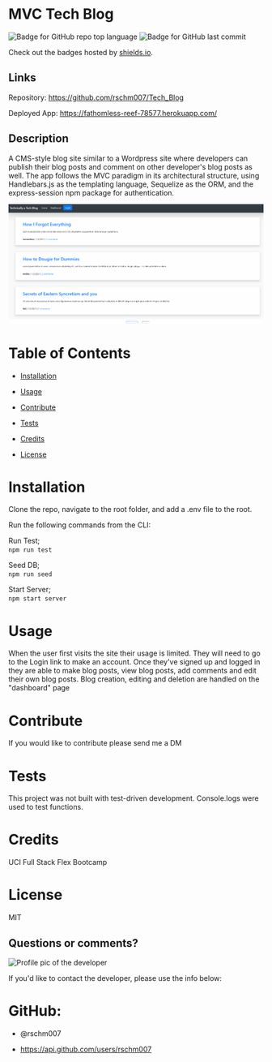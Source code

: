 
# MVC Tech Blog

![Badge for GitHub repo top language](https://img.shields.io/github/languages/top/rschm007/Tech_Blog?style=flat&logo=appveyor) ![Badge for GitHub last commit](https://img.shields.io/github/last-commit/rschm007/Tech_Blog?style=flat&logo=appveyor)
  
Check out the badges hosted by [shields.io](https://shields.io/).

## Links

Repository: <a href="https://github.com/rschm007/Tech_Blog">https://github.com/rschm007/Tech_Blog</a>

Deployed App: <a href="https://fathomless-reef-78577.herokuapp.com/">https://fathomless-reef-78577.herokuapp.com/</a>

## Description

A CMS-style blog site similar to a Wordpress site where developers can publish their blog posts and comment on other developer's blog posts as well. The app follows the MVC paradigm in its architectural structure, using Handlebars.js as the templating language, Sequelize as the ORM, and the express-session npm package for authentication.

<img src="https://github.com/rschm007/Tech_Blog/blob/main/assets/demo_1.gif" alt="a gif of the Tech Blog app"></src>

# Table of Contents
* [Installation](#installation)

* [Usage](#usage)

* [Contribute](#contribute)

* [Tests](#tests)

* [Credits](#credits)

* [License](#license)

# Installation

Clone the repo, navigate to the root folder, and add a .env file to the root.

Run the following commands from the CLI:     

Run Test;    
`npm run test`     

Seed DB;   
`npm run seed`     

Start Server;     
`npm start server`   


# Usage

When the user first visits the site their usage is limited. They will need to go to the Login link to make an account. Once they've signed up and logged in they are able to make blog posts, view blog posts, add comments and edit their own blog posts. Blog creation, editing and deletion are handled on the "dashboard" page


# Contribute

If you would like to contribute please send me a DM


# Tests

This project was not built with test-driven development. Console.logs were used to test functions.


# Credits

UCI Full Stack Flex Bootcamp


# License

MIT



## Questions or comments?

![Profile pic of the developer](https://avatars1.githubusercontent.com/u/69170803?v=4)

If you'd like to contact the developer, please use the info below:

# GitHub:

* @rschm007 

* https://api.github.com/users/rschm007
